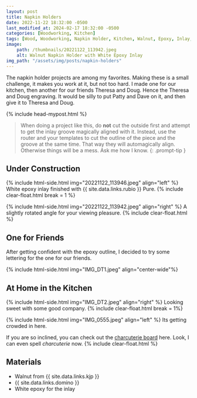 ```yaml
---
layout: post
title: Napkin Holders
date: 2022-11-22 18:32:00 -0500
last_modified_at: 2024-02-17 18:32:00 -0500
categories: [Woodworking, Kitchen]
tags: [Wood, Woodworking, Napkin Holder, Kitchen, Walnut, Epoxy, Inlay, Shaper Origin]
image: 
    path: /thumbnails/20221122_113942.jpeg
    alt: Walnut Napkin Holder with White Epoxy Inlay
img_path: "/assets/img/posts/napkin-holders"
---
```


The napkin holder projects are among my favorites. Making these is a small challenge, it makes you work at it, but not too hard.  I made one for our kitchen, then another for our friends Theresa and Doug.  Hence the Theresa and Doug engraving.  It would be silly to put Patty and Dave on it, and then give it to Theresa and Doug.

{% include head-mypost.html %}

> When doing a project like this, do **not** cut the outside first and attempt to get the inlay groove magically aligned with it. Instead, use the router and your templates to cut the outline of the piece and the groove at the same time. That way they will automagically align. Otherwise things will be a mess. Ask me how I know.
{: .prompt-tip }

## Under Construction

{% include html-side.html img="20221122_113946.jpeg" align="left" %}
White epoxy inlay finished with {{ site.data.links.rubio }} Pure.
{% include clear-float.html break = 1 %}

{% include html-side.html img="20221122_113942.jpeg" align="right" %}
A slightly rotated angle for your viewing pleasure.
{% include clear-float.html %}

## One for Friends

After getting confident with the epoxy outline, I decided to try some lettering for the one for our friends.

{% include html-side.html img="IMG_DT1.jpeg" align="center-wide"%}

## At Home in the Kitchen

{% include html-side.html img="IMG_DT2.jpeg" align="right" %}
Looking sweet with some good company.
{% include clear-float.html break = 1%}

{% include html-side.html img="IMG_0555.jpeg" align="left" %}
Its getting crowded in here.  

If you are so inclined, you can check out the [charcuterie board](/posts/charcuterie-boards) here.  Look, I can even spell _charcuterie_ now.
{% include clear-float.html %}

## Materials

- Walnut from {{ site.data.links.kjp }}
- {{ site.data.links.domino }}
- White epoxy for the inlay
